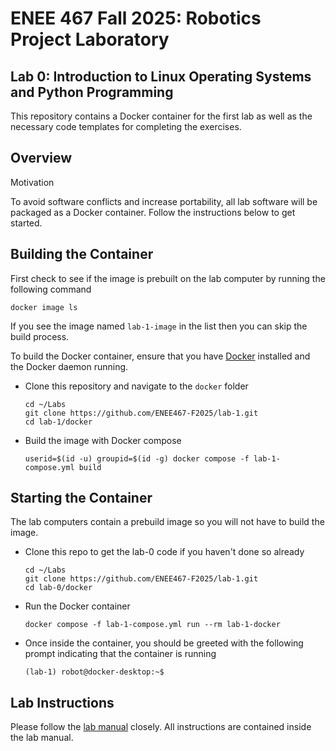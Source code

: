 # ENEE 467 Fall 2025: Robotics Project Laboratory
## Lab 0: Introduction to Linux Operating Systems and Python Programming

This repository contains a Docker container for the first lab as well as the necessary code templates for completing the exercises.

## Overview

Motivation

To avoid software conflicts and increase portability, all lab software will be packaged as a Docker container. Follow the instructions below to get started.

## Building the Container

First check to see if the image is prebuilt on the lab computer by running the following command
```
docker image ls
```
If you see the image named `lab-1-image` in the list then you can skip the build process.

To build the Docker container, ensure that you have [Docker](https://www.docker.com/get-started/) installed and the Docker daemon running.
* Clone this repository and navigate to the `docker` folder
    ```
    cd ~/Labs
    git clone https://github.com/ENEE467-F2025/lab-1.git
    cd lab-1/docker
    ```
* Build the image with Docker compose
    ```
    userid=$(id -u) groupid=$(id -g) docker compose -f lab-1-compose.yml build
    ```

## Starting the Container

The lab computers contain a prebuild image so you will not have to build the image.
* Clone this repo to get the lab-0 code if you haven't done so already
    ```
    cd ~/Labs
    git clone https://github.com/ENEE467-F2025/lab-1.git
    cd lab-0/docker
    ```
* Run the Docker container
    ```
    docker compose -f lab-1-compose.yml run --rm lab-1-docker
    ```
* Once inside the container, you should be greeted with the following prompt indicating that the container is running
    ```
    (lab-1) robot@docker-desktop:~$
    ```

## Lab Instructions

Please follow the [lab manual](Lab_1_Spatial_Math.pdf) closely. All instructions are contained inside the lab manual.